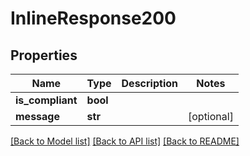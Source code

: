 # InlineResponse200

## Properties
Name | Type | Description | Notes
------------ | ------------- | ------------- | -------------
**is_compliant** | **bool** |  | 
**message** | **str** |  | [optional] 

[[Back to Model list]](../README.md#documentation-for-models) [[Back to API list]](../README.md#documentation-for-api-endpoints) [[Back to README]](../README.md)


